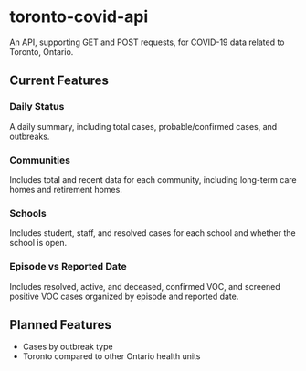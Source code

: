 # toronto-covid-api

An API, supporting GET and POST requests, for COVID-19 data related to Toronto, Ontario.

## Current Features

### Daily Status
A daily summary, including total cases, probable/confirmed cases, and outbreaks.

### Communities
Includes total and recent data for each community, including long-term care homes and retirement homes.

### Schools
Includes student, staff, and resolved cases for each school and whether the school is open.

### Episode vs Reported Date
Includes resolved, active, and deceased, confirmed VOC, and screened positive VOC cases organized by episode and reported date.

## Planned Features

- Cases by outbreak type
- Toronto compared to other Ontario health units
